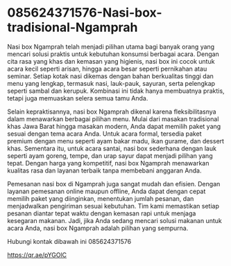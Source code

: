 # 085624371576-Nasi-box-tradisional-Ngamprah
Nasi box Ngamprah telah menjadi pilihan utama bagi banyak orang yang mencari solusi praktis untuk kebutuhan konsumsi berbagai acara. Dengan cita rasa yang khas dan kemasan yang higienis, nasi box ini cocok untuk acara kecil seperti arisan, hingga acara besar seperti pernikahan atau seminar. Setiap kotak nasi dikemas dengan bahan berkualitas tinggi dan menu yang lengkap, termasuk nasi, lauk-pauk, sayuran, serta pelengkap seperti sambal dan kerupuk. Kombinasi ini tidak hanya membuatnya praktis, tetapi juga memuaskan selera semua tamu Anda.

Selain kepraktisannya, nasi box Ngamprah dikenal karena fleksibilitasnya dalam menawarkan berbagai pilihan menu. Mulai dari masakan tradisional khas Jawa Barat hingga masakan modern, Anda dapat memilih paket yang sesuai dengan tema acara Anda. Untuk acara formal, tersedia paket premium dengan menu seperti ayam bakar madu, ikan gurame, dan dessert khas. Sementara itu, untuk acara santai, nasi box sederhana dengan lauk seperti ayam goreng, tempe, dan urap sayur dapat menjadi pilihan yang tepat. Dengan harga yang kompetitif, nasi box Ngamprah menawarkan kualitas rasa dan layanan terbaik tanpa membebani anggaran Anda.

Pemesanan nasi box di Ngamprah juga sangat mudah dan efisien. Dengan layanan pemesanan online maupun offline, Anda dapat dengan cepat memilih paket yang diinginkan, menentukan jumlah pesanan, dan menjadwalkan pengiriman sesuai kebutuhan. Tim kami memastikan setiap pesanan diantar tepat waktu dengan kemasan rapi untuk menjaga kesegaran makanan. Jadi, jika Anda sedang mencari solusi makanan untuk acara Anda, nasi box Ngamprah adalah pilihan yang sempurna.

Hubungi kontak dibawah ini
085624371576

https://qr.ae/pYGOlC
